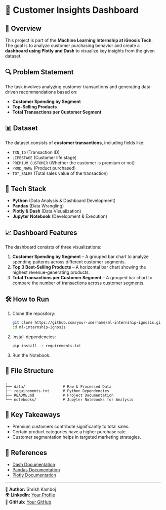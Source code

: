 # 🛒 Customer Insights Dashboard

## 📌 Overview
This project is part of the **Machine Learning Internship at iGnosis Tech**. The goal is to analyze customer purchasing behavior and create a **dashboard using Plotly and Dash** to visualize key insights from the given dataset.

## 🔍 Problem Statement
The task involves analyzing customer transactions and generating data-driven recommendations based on:
- **Customer Spending by Segment**
- **Top-Selling Products**
- **Total Transactions per Customer Segment**

## 📊 Dataset
The dataset consists of **customer transactions**, including fields like:
- `TXN_ID` (Transaction ID)
- `LIFESTAGE` (Customer life stage)
- `PREMIUM_CUSTOMER` (Whether the customer is premium or not)
- `PROD_NAME` (Product purchased)
- `TOT_SALES` (Total sales value of the transaction)

## 🚀 Tech Stack
- **Python** (Data Analysis & Dashboard Development)
- **Pandas** (Data Wrangling)
- **Plotly & Dash** (Data Visualization)
- **Jupyter Notebook** (Development & Execution)

## 📈 Dashboard Features
The dashboard consists of three visualizations:
1. **Customer Spending by Segment** – A grouped bar chart to analyze spending patterns across different customer segments.
2. **Top 3 Best-Selling Products** – A horizontal bar chart showing the highest revenue-generating products.
3. **Total Transactions per Customer Segment** – A grouped bar chart to compare the number of transactions across customer segments.

## 🛠️ How to Run
1. Clone the repository:
   ```bash
   git clone https://github.com/your-username/ml-internship-ignosis.git
   cd ml-internship-ignosis
   ```
2. Install dependencies:
   ```bash
   pip install -r requirements.txt
   ```
3. Run the Notebook.

## 📂 File Structure
```
.
├── data/                 # Raw & Processed Data
├── requirements.txt      # Python Dependencies
├── README.md             # Project Documentation
└── notebooks/            # Jupyter Notebooks for Analysis
```

## 🎯 Key Takeaways
- Premium customers contribute significantly to total sales.
- Certain product categories have a higher purchase rate.
- Customer segmentation helps in targeted marketing strategies.

## 🔗 References
- [Dash Documentation](https://dash.plotly.com/)
- [Pandas Documentation](https://pandas.pydata.org/)
- [Plotly Documentation](https://plotly.com/python/)

---
📧 **Author:** Shrish Kamboj  
🌍 **LinkedIn:** [Your Profile](https://www.linkedin.com/in/shrish-kamboj-572a64223/)  
🚀 **GitHub:** [Your GitHub](https://github.com/SHRISH01)

